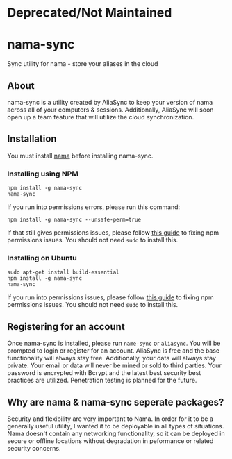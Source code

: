 # Deprecated/Not Maintained

# nama-sync
Sync utility for nama - store your aliases in the cloud

## About

nama-sync is a utility created by AliaSync to keep your version of nama across all of your computers & sessions. Additionally, AliaSync will soon open up a team feature that will utilize the cloud synchronization.

## Installation

You must install [nama](https://www.github.com/alecdibble/nama) before installing nama-sync.

### Installing using NPM

```
npm install -g nama-sync
nama-sync
```

If you run into permissions errors, please run this command:

```
npm install -g nama-sync --unsafe-perm=true
```

If that still gives permissions issues, please follow [this guide](https://docs.npmjs.com/resolving-eacces-permissions-errors-when-installing-packages-globally) to fixing npm permissions issues. You should not need `sudo` to install this.

### Installing on Ubuntu

```
sudo apt-get install build-essential
npm install -g nama-sync
nama-sync
```

If you run into permissions issues, please follow [this guide](https://docs.npmjs.com/resolving-eacces-permissions-errors-when-installing-packages-globally) to fixing npm permissions issues. You should not need `sudo` to install this.

## Registering for an account

Once nama-sync is installed, please run `name-sync` or `aliasync`. You will be prompted to login or register for an account. AliaSync is free and the base functionality will always stay free. Additionally, your data will always stay private. Your email or data will never be mined or sold to third parties. Your password is encrypted with Bcrypt and the latest best security best practices are utilized. Penetration testing is planned for the future.

## Why are nama & nama-sync seperate packages?

Security and flexibility are very important to Nama. In order for it to be a generally useful utility, I wanted it to be deployable in all types of situations. Nama doesn't contain any networking functionality, so it can be deployed in secure or offline locations without degradation in peformance or related security concerns.


